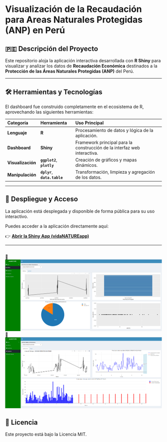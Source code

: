 # Visualización de la Recaudación para Areas Naturales Protegidas (ANP) en Perú

## 🇵🇪 Descripción del Proyecto

Este repositorio aloja la aplicación interactiva desarrollada con **R Shiny** para visualizar y analizar los datos de **Recaudación Económica** destinados a la **Protección de las Áreas Naturales Protegidas (ANP)** del Perú.


---

## 🛠️ Herramientas y Tecnologías

El dashboard fue construido completamente en el ecosistema de R, aprovechando las siguientes herramientas:

| Categoría | Herramienta | Uso Principal |
| :--- | :--- | :--- |
| **Lenguaje** | **R** | Procesamiento de datos y lógica de la aplicación. |
| **Dashboard** | **Shiny** | Framework principal para la construcción de la interfaz web interactiva. |
| **Visualización** | **`ggplot2`**, **`plotly`** | Creación de gráficos y mapas dinámicos. |
| **Manipulación** | **`dplyr`**, **`data.table`** | Transformación, limpieza y agregación de los datos. |

---

## 🚀 Despliegue y Acceso

La aplicación está desplegada y disponible de forma pública para su uso interactivo.

Puedes acceder a la aplicación directamente aquí:

👉 **[Abrir la Shiny App (vidaNATUREapp)](https://qe7j2m-alex-raul0cruz.shinyapps.io/vidaNATUREapp/)**

---

## 
📸 **![Graficos por unidad operativa](capturas/graficos_unidad_operativa.png)**
📸 **![Prediccion](capturas/prediccion.png)**

## 📄 Licencia

Este proyecto está bajo la Licencia MIT.
